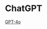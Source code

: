 # ChatGPT

[GPT-4o](ChatGPT%20bda12af9e08f4e7e8b7b4e20b2726646/GPT-4o%2020e8268a851248a98143dd80adde8b05.md)
